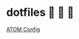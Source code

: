 # dotfiles :sparkling_heart: :sparkling_heart: :sparkling_heart:

[ATOM Config](https://github.com/sixertoy/dotfiles/blob/master/home/.atom/README.md)

